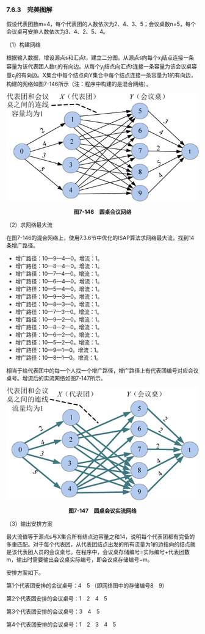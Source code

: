 ### 7.6.3　完美图解

假设代表团数m=4，每个代表团的人数依次为2、4、3、5；会议桌数n=5，每个会议桌可安排人数依次为3、4、2、5、4。

（1）构建网络

根据输入数据，增设源点s和汇点t，建立二分图。从源点s向每个x<sub class="my_markdown">i</sub>结点连接一条容量为该代表团人数r<sub class="my_markdown">i</sub>的有向边。从每个y<sub class="my_markdown">j</sub>结点向汇点t连接一条容量为该会议桌容量c<sub class="my_markdown">j</sub>的有向边。X集合中每个结点向Y集合中每个结点连接一条容量为1的有向边，构建的网络如图7-146所示（注：程序中构建的是混合网络）。

![964.png](../images/964.png)
<center class="my_markdown"><b class="my_markdown">图7-146　圆桌会议网络</b></center>

（2）求网络最大流

在图7-146的混合网络上，使用7.3.6节中优化的ISAP算法求网络最大流，找到14条增广路径。

+ 增广路径：10—9—4—0。增流：1。
+ 增广路径：10—8—4—0。增流：1。
+ 增广路径：10—7—4—0。增流：1。
+ 增广路径：10—6—4—0。增流：1。
+ 增广路径：10—5—4—0。增流：1。
+ 增广路径：10—9—3—0。增流：1。
+ 增广路径：10—8—3—0。增流：1。
+ 增广路径：10—7—3—0。增流：1。
+ 增广路径：10—9—2—0。增流：1。
+ 增广路径：10—8—2—0。增流：1。
+ 增广路径：10—6—2—0。增流：1。
+ 增广路径：10—5—2—0。增流：1。
+ 增广路径：10—9—1—0。增流：1。
+ 增广路径：10—8—1—0。增流：1。

相当于给代表团中的每一个人找一个增广路径，增广路径上有代表团编号对应会议桌号。增流后的实流网络如图7-147所示。

![965.png](../images/965.png)
<center class="my_markdown"><b class="my_markdown">图7-147　圆桌会议实流网络</b></center>

（3）输出安排方案

最大流值等于源点s与X集合所有结点边容量之和14，说明每个代表团都有完备的多重匹配。对于每个代表团，从代表团结点出发的所有流量为1的边指向的结点就是该代表团人员的会议桌号。在程序中，会议桌存储编号=实际编号+代表团数m，输出时需要输出会议桌实际编号，即会议桌存储编号−m。

安排方案如下。

第1个代表团安排的会议桌号：4　5 （即网络图中的存储编号8　9）

第2个代表团安排的会议桌号：1　2　4　5

第3个代表团安排的会议桌号：3　4　5

第4个代表团安排的会议桌号：1　2　3　4　5


